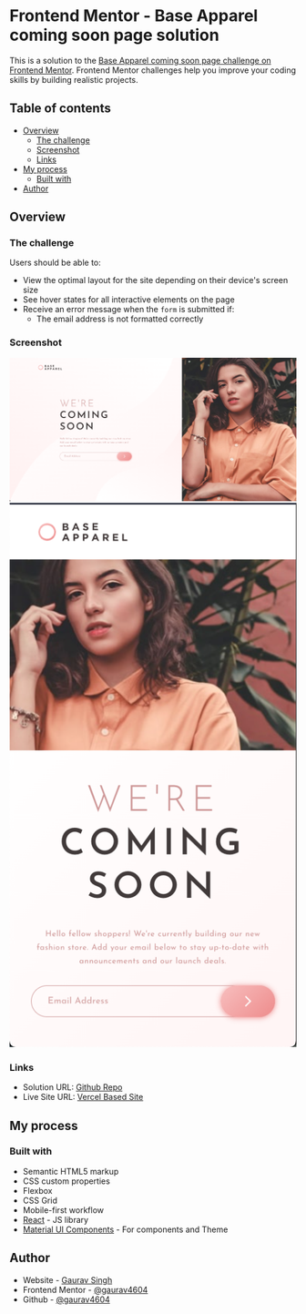 # Frontend Mentor - Base Apparel coming soon page solution

This is a solution to the [Base Apparel coming soon page challenge on Frontend Mentor](https://www.frontendmentor.io/challenges/base-apparel-coming-soon-page-5d46b47f8db8a7063f9331a0). Frontend Mentor challenges help you improve your coding skills by building realistic projects.

## Table of contents

- [Overview](#overview)
  - [The challenge](#the-challenge)
  - [Screenshot](#screenshot)
  - [Links](#links)
- [My process](#my-process)
  - [Built with](#built-with)
- [Author](#author)

## Overview

### The challenge

Users should be able to:

- View the optimal layout for the site depending on their device's screen size
- See hover states for all interactive elements on the page
- Receive an error message when the `form` is submitted if:
  - The email address is not formatted correctly

### Screenshot

![Desktop Screenshot](./Screenshot-Desktop.png)
![Mobile Screenshot](./Screenshot-Mobile.png)

### Links

- Solution URL: [Github Repo](https://github.com/Gaurav4604/React-Showcase/tree/master/base-apparel-coming-soon)
- Live Site URL: [Vercel Based Site](https://base-apparel-coming-soon-five-psi.vercel.app/)

## My process

### Built with

- Semantic HTML5 markup
- CSS custom properties
- Flexbox
- CSS Grid
- Mobile-first workflow
- [React](https://reactjs.org/) - JS library
- [Material UI Components](https://mui.com/) - For components and Theme

## Author

- Website - [Gaurav Singh](https://www.iamgaurav.dev)
- Frontend Mentor - [@gaurav4604](https://www.frontendmentor.io/profile/gaurav4604)
- Github - [@gaurav4604](https://github.com/Gaurav4604)
